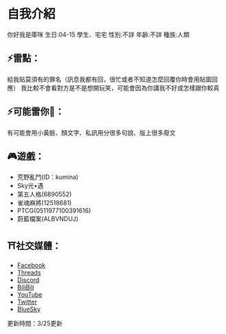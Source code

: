 # 自我介紹
你好我是庫咪 生日:04-15 學生、宅宅
性別:不詳 年齡:不詳 種族:人類

## __⚡雷點__：
給我貼莫須有的罪名（訊息我都有回，很忙或者不知道怎麼回覆你時會用貼圖回應）
我比較不會看對方是不是想開玩笑，可能會因為你講我不好或怎樣跟你較真

## __⚡可能雷你🫵__：
有可能會用小黃臉、顏文字、私訊用分很多句說、版上很多廢文

## __🎮遊戲__：
- 荒野亂鬥(ID：kumina)
- Sky光•遇
- 第五人格(6890552)
- 雀魂麻將(12518681)
- PTCG(0511977100391616)
- 蔚藍檔案(ALBVNDUJ)

## __⛩️社交媒體__：
- [Facebook](https://www.facebook.com/ciyun415)
- [Threads](https://www.threads.net/@shiro415mi)
- [Discord](https://discord.gg/u53GGkgtxQ)
- [BiliBili](https://b23.tv/BrqAGY9)
- [YouTube](https://youtube.com/@shiromi0415)
- [Twitter](https://x.com/shiromi415)
- [BlueSky](https://bsky.app/profile/shiromi415.bsky.social)

更新時間：3/25更新